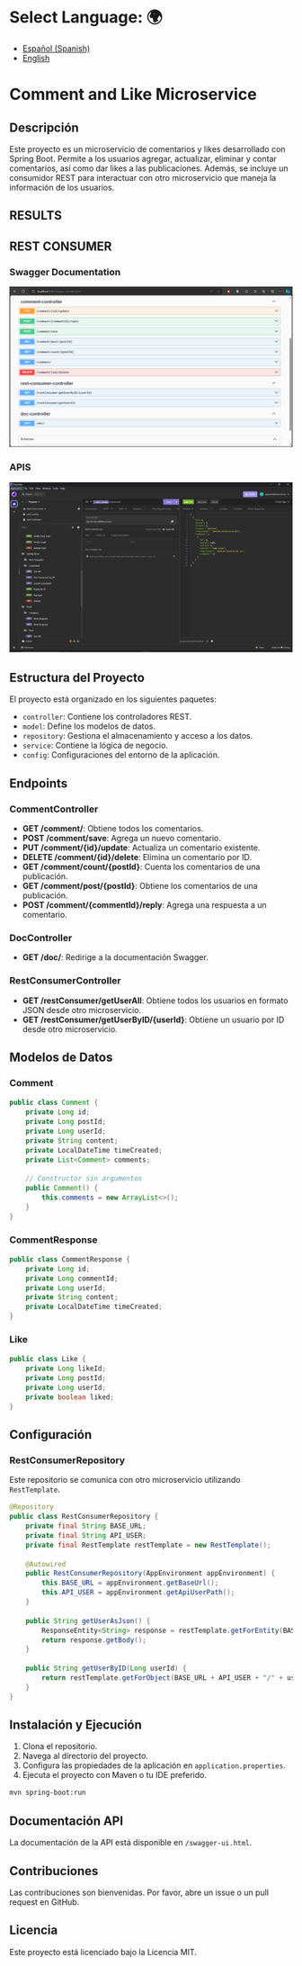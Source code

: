 # **Select Language:** 🌍
- [Español (Spanish)](README-es.md)
- [English](README.md)

# Comment and Like Microservice

## Descripción

Este proyecto es un microservicio de comentarios y likes desarrollado con Spring Boot. Permite a los usuarios agregar, actualizar, eliminar y contar comentarios, así como dar likes a las publicaciones. Además, se incluye un consumidor REST para interactuar con otro microservicio que maneja la información de los usuarios.

## RESULTS
## REST CONSUMER
### Swagger Documentation
![Alt text](docs/doc.png)
### APIS
![Alt text](docs/apis.png)

## Estructura del Proyecto

El proyecto está organizado en los siguientes paquetes:

- `controller`: Contiene los controladores REST.
- `model`: Define los modelos de datos.
- `repository`: Gestiona el almacenamiento y acceso a los datos.
- `service`: Contiene la lógica de negocio.
- `config`: Configuraciones del entorno de la aplicación.

## Endpoints

### CommentController

- **GET /comment/**: Obtiene todos los comentarios.
- **POST /comment/save**: Agrega un nuevo comentario.
- **PUT /comment/{id}/update**: Actualiza un comentario existente.
- **DELETE /comment/{id}/delete**: Elimina un comentario por ID.
- **GET /comment/count/{postId}**: Cuenta los comentarios de una publicación.
- **GET /comment/post/{postId}**: Obtiene los comentarios de una publicación.
- **POST /comment/{commentId}/reply**: Agrega una respuesta a un comentario.

### DocController

- **GET /doc/**: Redirige a la documentación Swagger.

### RestConsumerController

- **GET /restConsumer/getUserAll**: Obtiene todos los usuarios en formato JSON desde otro microservicio.
- **GET /restConsumer/getUserByID/{userId}**: Obtiene un usuario por ID desde otro microservicio.

## Modelos de Datos

### Comment

```java
public class Comment {
    private Long id;
    private Long postId;
    private Long userId;
    private String content;
    private LocalDateTime timeCreated;
    private List<Comment> comments;

    // Constructor sin argumentos
    public Comment() {
        this.comments = new ArrayList<>();
    }
}
```

### CommentResponse

```java
public class CommentResponse {
    private Long id;
    private Long commentId;
    private Long userId;
    private String content;
    private LocalDateTime timeCreated;
}
```

### Like

```java
public class Like {
    private Long likeId;
    private Long postId;
    private Long userId;
    private boolean liked;
}
```

## Configuración

### RestConsumerRepository

Este repositorio se comunica con otro microservicio utilizando `RestTemplate`.

```java
@Repository
public class RestConsumerRepository {
    private final String BASE_URL;
    private final String API_USER;
    private final RestTemplate restTemplate = new RestTemplate();

    @Autowired
    public RestConsumerRepository(AppEnvironment appEnvironment) {
        this.BASE_URL = appEnvironment.getBaseUrl();
        this.API_USER = appEnvironment.getApiUserPath();
    }

    public String getUserAsJson() {
        ResponseEntity<String> response = restTemplate.getForEntity(BASE_URL + API_USER, String.class);
        return response.getBody();
    }

    public String getUserByID(Long userId) {
        return restTemplate.getForObject(BASE_URL + API_USER + "/" + userId, String.class);
    }
}
```

## Instalación y Ejecución

1. Clona el repositorio.
2. Navega al directorio del proyecto.
3. Configura las propiedades de la aplicación en `application.properties`.
4. Ejecuta el proyecto con Maven o tu IDE preferido.

```sh
mvn spring-boot:run
```

## Documentación API

La documentación de la API está disponible en `/swagger-ui.html`.

## Contribuciones

Las contribuciones son bienvenidas. Por favor, abre un issue o un pull request en GitHub.

## Licencia

Este proyecto está licenciado bajo la Licencia MIT.

